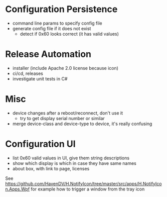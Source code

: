 Configuration Persistence
=========================

- command line params to specify config file
- generate config file if it does not exist
    - detect if 0x60 looks correct (it has valid values)

Release Automation
==================

- installer (include Apache 2.0 license because icon)
- ci/cd, releases
- investigate unit tests in C#

Misc
====

- device changes after a reboot/reconnect, don't use it
   - try to get display serial number or similar
- merge device-class and device-type to device, it's really confusing

Configuration UI
================

- list 0x60 valid values in UI, give them string descriptions
- show which display is which in case they have same names
- about box, with link to page, licenses

See https://github.com/HavenDV/H.NotifyIcon/tree/master/src/apps/H.NotifyIcon.Apps.Wpf for example how to trigger a window from the tray icon
